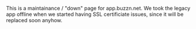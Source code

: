 This is a maintainance / "down" page for app.buzzn.net. We took the legacy app offline when we started having SSL certificiate issues, since it will be replaced soon anyhow.